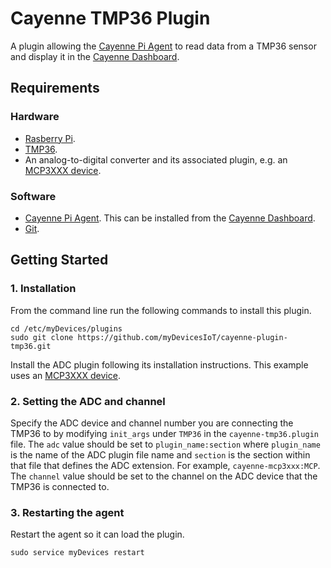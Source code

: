 # Cayenne TMP36 Plugin
A plugin allowing the [Cayenne Pi Agent](https://github.com/myDevicesIoT/Cayenne-Agent) to read data from a TMP36 sensor and display it in the [Cayenne Dashboard](https://cayenne.mydevices.com).

## Requirements
### Hardware
* [Rasberry Pi](https://www.raspberrypi.org).
* [TMP36](https://www.adafruit.com/product/165).
* An analog-to-digital converter and its associated plugin, e.g. an [MCP3XXX device](https://github.com/myDevicesIoT/cayenne-plugin-mcp3xxx).

### Software
* [Cayenne Pi Agent](https://github.com/myDevicesIoT/Cayenne-Agent). This can be installed from the [Cayenne Dashboard](https://cayenne.mydevices.com).
* [Git](https://git-scm.com/).

## Getting Started
### 1. Installation

   From the command line run the following commands to install this plugin.
   ```
   cd /etc/myDevices/plugins
   sudo git clone https://github.com/myDevicesIoT/cayenne-plugin-tmp36.git
   ```
   Install the ADC plugin following its installation instructions. This example uses an [MCP3XXX device](https://github.com/myDevicesIoT/cayenne-plugin-mcp3xxx).

### 2. Setting the ADC and channel

   Specify the ADC device and channel number you are connecting the TMP36 to by modifying `init_args` under `TMP36` in the `cayenne-tmp36.plugin` file.
   The `adc` value should be set to `plugin_name:section` where `plugin_name` is the name of the ADC plugin file name and `section` is the section within that
   file that defines the ADC extension. For example, `cayenne-mcp3xxx:MCP`. The `channel` value should be set to the channel on the ADC device that the
   TMP36 is connected to.

### 3. Restarting the agent

   Restart the agent so it can load the plugin.
   ```
   sudo service myDevices restart
   ```
